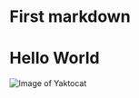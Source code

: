 # First markdown <H1> Hello World </H1>

![Image of Yaktocat](https://octodex.github.com/images/yaktocat.png)
